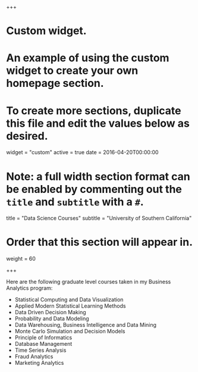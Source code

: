 +++
# Custom widget.
# An example of using the custom widget to create your own homepage section.
# To create more sections, duplicate this file and edit the values below as desired.
widget = "custom"
active = true
date = 2016-04-20T00:00:00

# Note: a full width section format can be enabled by commenting out the `title` and `subtitle` with a `#`.
title = "Data Science Courses"
subtitle = "University of Southern California"

# Order that this section will appear in.
weight = 60

+++

Here are the following graduate level courses taken in my Business Analytics program:

- Statistical Computing and Data Visualization
- Applied Modern Statistical Learning Methods
- Data Driven Decision Making
- Probability and Data Modeling
- Data Warehousing, Business Intelligence and Data Mining
- Monte Carlo Simulation and Decision Models
- Principle of Informatics
- Database Management
- Time Series Analysis
- Fraud Analytics
- Marketing Analytics
